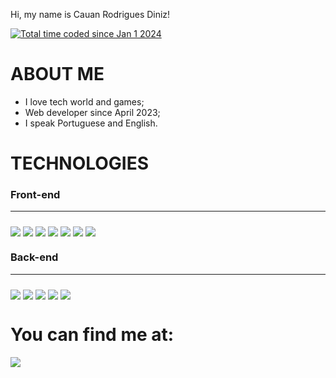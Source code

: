 Hi, my name is Cauan Rodrigues Diniz!

<a href="https://wakatime.com/@018cc699-68f8-49b6-806f-8e6519096fda"><img src="https://wakatime.com/badge/user/018cc699-68f8-49b6-806f-8e6519096fda.svg" alt="Total time coded since Jan 1 2024" /></a>

# ABOUT ME
* I love tech world and games;
* Web developer since April 2023;
* I speak Portuguese and English.

# TECHNOLOGIES

<div>
  <h3>Front-end</h3>
  <hr>
  <img align="center" style="margin-top: 10px;" src="https://img.shields.io/badge/HTML5-E34F26?style=for-the-badge&logo=html5&logoColor=white">
  <img align="center" style="margin-top: 10px;" src="https://img.shields.io/badge/CSS3-1572B6?style=for-the-badge&logo=css3&logoColor=white">
	<img align="center" style="margin-top: 10px;" src="https://img.shields.io/badge/JavaScript-F7DF1E?style=for-the-badge&logo=javascript&logoColor=black">
  <img align="center" style="margin-top: 10px;" src="https://img.shields.io/badge/TypeScript-007ACC?style=for-the-badge&logo=typescript&logoColor=white">
	<img align="center" style="margin-top: 10px;" src="https://img.shields.io/badge/React-20232A?style=for-the-badge&logo=react&logoColor=61DAFB">
  <img align="center" style="margin-top: 10px;" src="https://img.shields.io/badge/next%20js-000000?style=for-the-badge&logo=nextdotjs&logoColor=white">
  <img align="center" style="margin-top: 10px;" src="https://img.shields.io/badge/Tailwind_CSS-38B2AC?style=for-the-badge&logo=tailwind-css&logoColor=white">
  <h3>Back-end</h3>
  <hr>
	<img align="center" style="margin-top: 10px;" src="https://img.shields.io/badge/Node.js-43853D?style=for-the-badge&logo=node.js&logoColor=white">
  <img align="center" style="margin-top: 10px;" src="https://img.shields.io/badge/MongoDB-4EA94B?style=for-the-badge&logo=mongodb&logoColor=white">
  <img align="center" style="margin-top: 10px;" src="https://img.shields.io/badge/Prisma-3982CE?style=for-the-badge&logo=Prisma&logoColor=white">
  <img align="center" style="margin-top: 10px;" src="https://img.shields.io/badge/Express%20js-000000?style=for-the-badge&logo=express&logoColor=white">
  <img align="center" style="margin-top: 10px;" src="https://img.shields.io/badge/PostgreSQL-316192?style=for-the-badge&logo=postgresql&logoColor=white">
</div>

# You can find me at:
<div>
    <a href="https://www.linkedin.com/in/cauandiniz/" target="_blank"><img src="https://img.shields.io/badge/-LinkedIn-%230077B5?style=for-the-badge&logo=linkedin&logoColor=white" target="_blank"></a>
</div>

